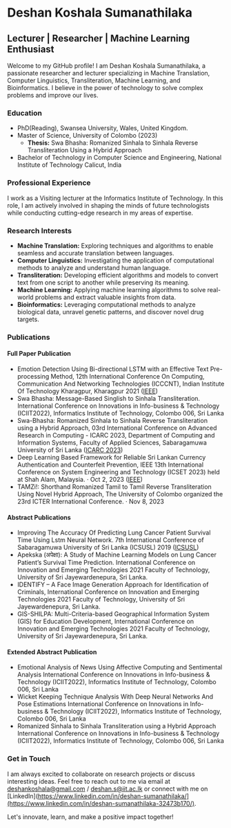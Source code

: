 # Deshan Koshala Sumanathilaka

## Lecturer | Researcher | Machine Learning Enthusiast

Welcome to my GitHub profile! I am Deshan Koshala Sumanathilaka, a passionate researcher and lecturer specializing in Machine Translation, Computer Linguistics, Transliteration, Machine Learning, and Bioinformatics. I believe in the power of technology to solve complex problems and improve our lives.

### Education
- PhD(Reading), Swansea University, Wales, United Kingdom.
- Master of Science, University of Colombo (2023)
  - **Thesis:** Swa Bhasha: Romanized Sinhala to Sinhala Reverse Transliteration Using a Hybrid Approach
- Bachelor of Technology in Computer Science and Engineering, National Institute of Technology Calicut, India

### Professional Experience
I work as a Visiting lecturer at the Informatics Institute of Technology. In this role, I am actively involved in shaping the minds of future technologists while conducting cutting-edge research in my areas of expertise.

### Research Interests
- **Machine Translation:** Exploring techniques and algorithms to enable seamless and accurate translation between languages.
- **Computer Linguistics:** Investigating the application of computational methods to analyze and understand human language.
- **Transliteration:** Developing efficient algorithms and models to convert text from one script to another while preserving its meaning.
- **Machine Learning:** Applying machine learning algorithms to solve real-world problems and extract valuable insights from data.
- **Bioinformatics:** Leveraging computational methods to analyze biological data, unravel genetic patterns, and discover novel drug targets.

### Publications

#### Full Paper Publication
- Emotion Detection Using Bi-directional LSTM with an Effective Text Pre-processing Method, 12th International Conference On Computing, Communication And Networking Technologies (ICCCNT), Indian Institute Of Technology Kharagpur, Kharagpur 2021 ([IEEE](https://doi.org/10.1109/ICCCNT51525.2021.9579844))
- Swa Bhasha: Message-Based Singlish to Sinhala Transliteration. International Conference on Innovations in Info-business & Technology (ICIIT2022), Informatics Institute of Technology, Colombo 006, Sri Lanka 
- Swa-Bhasha: Romanized Sinhala to Sinhala Reverse Transliteration using a Hybrid Approach, 03rd International Conference on Advanced Research in Computing - ICARC 2023, Department of Computing and Information Systems, Faculty of Applied Sciences, Sabaragamuwa University of Sri Lanka ([ICARC 2023](https://doi.org/10.1109/ICARC57651.2023.10145648))
- Deep Learning Based Framework for Reliable Sri Lankan Currency Authentication and Counterfeit Prevention, IEEE 13th International Conference on System Engineering and Technology (ICSET 2023) held at Shah Alam, Malaysia. · Oct 2, 2023 ([IEEE](https://ieeexplore.ieee.org/abstract/document/10295117))
- TAMZi!: Shorthand Romanized Tamil to Tamil Reverse Transliteration Using Novel Hybrid Approach, The University of Colombo organized the 23rd ICTER International Conference. · Nov 8, 2023

#### Abstract Publications
- Improving The Accuracy Of Predicting Lung Cancer Patient Survival Time Using Lstm Neural Network. 7th International Conference of Sabaragamuwa University of Sri Lanka (ICSUSL) 2019 ([ICSUSL](http://repo.lib.sab.ac.lk:8080/xmlui/handle/123456789/557))
- Apekska (अपेक्षा): A Study of Machine Learning Models on Lung Cancer Patient’s Survival Time Prediction. International Conference on Innovation and Emerging Technologies 2021 Faculty of Technology, University of Sri Jayewardenepura, Sri Lanka.
- IDENTIFY – A Face Image Generation Approach for Identification of Criminals, International Conference on Innovation and Emerging Technologies 2021 Faculty of Technology, University of Sri Jayewardenepura, Sri Lanka.
- GIS-SHILPA: Multi-Criteria-based Geographical Information System (GIS) for Education Development, International Conference on Innovation and Emerging Technologies 2021 Faculty of Technology, University of Sri Jayewardenepura, Sri Lanka.

#### Extended Abstract Publication
- Emotional Analysis of News Using Affective Computing and Sentimental Analysis International Conference on Innovations in Info-business & Technology (ICIIT2022), Informatics Institute of Technology, Colombo 006, Sri Lanka
- Wicket Keeping Technique Analysis With Deep Neural Networks And Pose Estimations International Conference on Innovations in Info-business & Technology (ICIIT2022), Informatics Institute of Technology, Colombo 006, Sri Lanka
- Romanized Sinhala to Sinhala Transliteration using a Hybrid Approach International Conference on Innovations in Info-business & Technology (ICIIT2022), Informatics Institute of Technology, Colombo 006, Sri Lanka

### Get in Touch
I am always excited to collaborate on research projects or discuss interesting ideas. Feel free to reach out to me via email at deshankoshala@gmail.com / deshan.s@iit.ac.lk or connect with me on [LinkedIn](https://www.linkedin.com/in/deshan-sumanathilaka/](https://www.linkedin.com/in/deshan-sumanathilaka-32473b170/).

Let's innovate, learn, and make a positive impact together!
